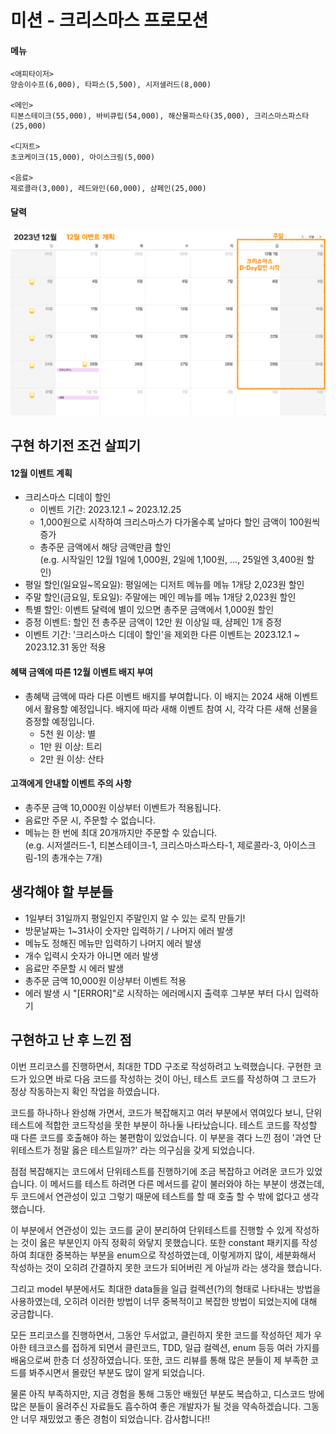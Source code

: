 # 미션 - 크리스마스 프로모션

#### 메뉴

```
<애피타이저>
양송이수프(6,000), 타파스(5,500), 시저샐러드(8,000)

<메인>
티본스테이크(55,000), 바비큐립(54,000), 해산물파스타(35,000), 크리스마스파스타(25,000)

<디저트>
초코케이크(15,000), 아이스크림(5,000)

<음료>
제로콜라(3,000), 레드와인(60,000), 샴페인(25,000)
```

#### 달력

![](../image.png)

## 구현 하기전 조건 살피기

#### 12월 이벤트 계획

- 크리스마스 디데이 할인
    - 이벤트 기간: 2023.12.1 ~ 2023.12.25
    - 1,000원으로 시작하여 크리스마스가 다가올수록 날마다 할인 금액이 100원씩 증가
    - 총주문 금액에서 해당 금액만큼 할인  
      (e.g. 시작일인 12월 1일에 1,000원, 2일에 1,100원, ..., 25일엔 3,400원 할인)
- 평일 할인(일요일~목요일): 평일에는 디저트 메뉴를 메뉴 1개당 2,023원 할인
- 주말 할인(금요일, 토요일): 주말에는 메인 메뉴를 메뉴 1개당 2,023원 할인
- 특별 할인: 이벤트 달력에 별이 있으면 총주문 금액에서 1,000원 할인
- 증정 이벤트: 할인 전 총주문 금액이 12만 원 이상일 때, 샴페인 1개 증정
- 이벤트 기간: '크리스마스 디데이 할인'을 제외한 다른 이벤트는 2023.12.1 ~ 2023.12.31 동안 적용

#### 혜택 금액에 따른 12월 이벤트 배지 부여

- 총혜택 금액에 따라 다른 이벤트 배지를 부여합니다. 이 배지는 2024 새해 이벤트에서 활용할 예정입니다.
  배지에 따라 새해 이벤트 참여 시, 각각 다른 새해 선물을 증정할 예정입니다.
    - 5천 원 이상: 별
    - 1만 원 이상: 트리
    - 2만 원 이상: 산타

#### 고객에게 안내할 이벤트 주의 사항

- 총주문 금액 10,000원 이상부터 이벤트가 적용됩니다.
- 음료만 주문 시, 주문할 수 없습니다.
- 메뉴는 한 번에 최대 20개까지만 주문할 수 있습니다.  
  (e.g. 시저샐러드-1, 티본스테이크-1, 크리스마스파스타-1, 제로콜라-3, 아이스크림-1의 총개수는 7개)

## 생각해야 할 부분들

- 1일부터 31일까지 평일인지 주말인지 알 수 있는 로직 만들기!
- 방문날짜는 1~31사이 숫자만 입력하기 / 나머지 에러 발생
- 메뉴도 정해진 메뉴만 입력하기 나머지 에러 발생
- 개수 입력시 숫자가 아니면 에러 발생
- 음료만 주문할 시 에러 발생
- 총주문 금액 10,000원 이상부터 이벤트 적용
- 에러 발생 시 "[ERROR]"로 시작하는 에러메시지 출력후 그부분 부터 다시 입력하기

## 구현하고 난 후 느낀 점

이번 프리코스를 진행하면서, 최대한 TDD 구조로 작성하려고 노력했습니다. 구현한 코드가 있으면
바로 다음 코드를 작성하는 것이 아닌, 테스트 코드를 작성하여 그 코드가 정상 작동하는지 확인 작업을 하였습니다.

코드를 하나하나 완성해 가면서, 코드가 복잡해지고 여러 부분에서 엮여있다 보니, 단위테스트에 적합한 코드작성을 못한 부분이 하나둘 나타났습니다. 테스트 코드를 작성할 때 다른 코드를 호출해야 하는 불편함이
있었습니다. 이 부분을 겪다 느낀 점이 '과연 단위테스트가 정말 옳은 테스트일까?' 라는 의구심을 갖게 되었습니다.

점점 복잡해지는 코드에서 단위테스트를 진행하기에 조금 복잡하고 어려운 코드가 있었습니다. 이 메서드를 테스트 하려면 다른 메서드를 같이 불러와야 하는 부분이 생겼는데, 두 코드에서 연관성이 있고 그렇기 때문에
테스트를 할 때 호출 할 수 밖에 없다고 생각했습니다.

이 부분에서 연관성이 있는 코드를 굳이 분리하여 단위테스트를 진행할 수 있게 작성하는 것이 옳은 부분인지 아직 정확히 와닿지 못했습니다. 또한 constant 패키지를 작성하여 최대한 중복하는 부분을 enum으로
작성하였는데, 이렇게까지 많이, 세분화해서 작성하는 것이 오히려 간결하지 못한 코드가 되어버린 게 아닐까 라는 생각을 했습니다.

그리고 model 부분에서도 최대한 data들을 일급 컬렉션(?)의 형태로 나타내는 방법을 사용하였는데, 오히려 이러한 방법이 너무 중복적이고 복잡한 방법이 되었는지에 대해 궁금합니다.

모든 프리코스를 진행하면서, 그동안 두서없고, 클린하지 못한 코드를 작성하던 제가 우아한 테크코스를 접하게 되면서 클린코드, TDD, 일급 컬렉션, enum 등등 여러 가지를 배움으로써 한층 더 성장하였습니다.
또한, 코드 리뷰를 통해 많은 분들이 제 부족한 코드를 봐주시면서 몰랐던 부분도 많이 알게 되었습니다.

물론 아직 부족하지만, 지금 경험을 통해 그동안 배웠던 부분도 복습하고, 디스코드 방에 많은 분들이 올려주신 자료들도 흡수하여 좋은 개발자가 될 것을 약속하겠습니다. 그동안 너무 재밌었고 좋은 경험이 되었습니다.
감사합니다!!